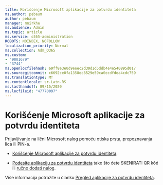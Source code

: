 ```yaml
---
title: Korišćenje Microsoft aplikacije za potvrdu identiteta
ms.author: pebaum
author: pebaum
manager: mnirkhe
ms.audience: Admin
ms.topic: article
ms.service: o365-administration
ROBOTS: NOINDEX, NOFOLLOW
localization_priority: Normal
ms.collection: Adm_O365
ms.custom:
- "9001679"
- "3744"
ms.openlocfilehash: 69ff8e3e0d9eeec2d39d1d5ddb4e4e540895d017
ms.sourcegitcommit: c6692ce0fa1358ec3529e59ca0ecdfdea4cdc759
ms.translationtype: MT
ms.contentlocale: sr-Latn-RS
ms.lasthandoff: 09/15/2020
ms.locfileid: "47770097"
---
```

# <a name="using-the-microsoft-authenticator-app"></a>Korišćenje Microsoft aplikacije za potvrdu identiteta

Prijavljivanje na lični Microsoft nalog pomoću otiska prsta, prepoznavanja lica ili PIN-a.

- [Korišćenje Microsoft aplikacije za potvrdu identiteta](https://support.microsoft.com/help/4026727/microsoft-account-how-to-use-the-microsoft-authenticator-app). 

- [Podesite aplikaciju za potvrdu identiteta](https://docs.microsoft.com/azure/active-directory/user-help/security-info-setup-auth-app) tako što ćete SKENIRATI QR kôd ili [ručno dodati nalog](https://docs.microsoft.com/azure/active-directory/user-help/user-help-auth-app-add-account-manual).  

Više informacija potražite u članku [Pregled aplikacije za potvrdu identiteta](https://docs.microsoft.com/azure/active-directory/user-help/user-help-auth-app-overview).
